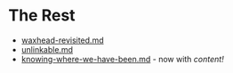 # The Rest

- [waxhead-revisited.md][]
- [unlinkable.md][]
- [knowing-where-we-have-been.md][] - now with *content!*

[waxhead-revisited.md]: b88b515a-f237-4ee3-be29-ec06385544a6.md
[unlinkable.md]: 9c9d521c-9254-443f-8627-00bab349928f.md
[knowing-where-we-have-been.md]: 3e1be44c-150f-4e88-a109-88a1ed90a56c.md
